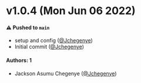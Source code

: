# v1.0.4 (Mon Jun 06 2022)

#### ⚠️ Pushed to `main`

- setup and config ([@Jchegenye](https://github.com/Jchegenye))
- Initial commit ([@Jchegenye](https://github.com/Jchegenye))

#### Authors: 1

- Jackson Asumu Chegenye ([@Jchegenye](https://github.com/Jchegenye))
